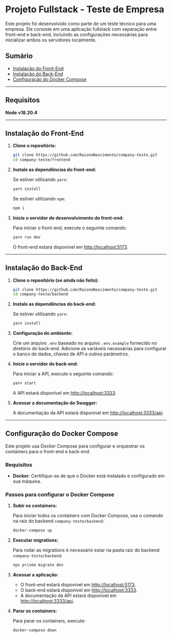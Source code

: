 
# Projeto Fullstack - Teste de Empresa  

Este projeto foi desenvolvido como parte de um teste técnico para uma empresa. Ele consiste em uma aplicação fullstack com separação entre front-end e back-end, incluindo as configurações necessárias para inicializar ambos os servidores localmente.  

## Sumário  

- [Instalação do Front-End](#instalação-do-front-end)  
- [Instalação do Back-End](#instalação-do-back-end)  
- [Configuração do Docker Compose](#configuração-do-docker-compose)  

---
## Requisitos

**Node v18.20.4**

---

## Instalação do Front-End

1. **Clone o repositório:**

   ```bash
   git clone https://github.com/RaioneNascimento/company-teste.git
   cd company-teste/frontend
   ```

2. **Instale as dependências do front-end:**

   Se estiver utilizando `yarn`:

   ```bash
   yarn install
   ```

   Se estiver utilizando `npm`:

   ```bash
   npm i
   ```

3. **Inicie o servidor de desenvolvimento do front-end:**

   Para iniciar o front-end, execute o seguinte comando:

   ```bash
   yarn run dev
   ```

   O front-end estará disponível em [http://localhost:5173](http://localhost:5173).

---

## Instalação do Back-End

1. **Clone o repositório (se ainda não feito):**

   ```bash
   git clone https://github.com/RaioneNascimento/company-teste.git
   cd company-teste/backend
   ```

2. **Instale as dependências do back-end:**

   Se estiver utilizando `yarn`:

   ```bash
   yarn install
   ```

3. **Configuração do ambiente:**

   Crie um arquivo `.env` baseado no arquivo `.env.example` fornecido no diretório do back-end. Adicione as variáveis necessárias para configurar o banco de dados, chaves de API e outros parâmetros.

4. **Inicie o servidor do back-end:**

   Para iniciar a API, execute o seguinte comando:

   ```bash
   yarn start
   ```

   A API estará disponível em [http://localhost:3333](http://localhost:3333).

5. **Acessar a documentação do Swagger:**

   A documentação da API estará disponível em [http://localhost:3333/api](http://localhost:3333/api).

---

## Configuração do Docker Compose

Este projeto usa Docker Compose para configurar e orquestrar os containers para o front-end e back-end.

### Requisitos

- **Docker**: Certifique-se de que o Docker está instalado e configurado em sua máquina.

### Passos para configurar o Docker Compose

1. **Subir os containers:**

   Para iniciar todos os containers com Docker Compose, use o comando na raiz do backend `company-teste/backend`:

   ```bash
   docker-compose up
   ```
2. **Executar migrations:**

   Para rodar as migrations é necessário estar na pasta raiz do backend `company-teste/backend`:
   
   ```bash
   npx prisma migrate dev  
   ```

3. **Acessar a aplicação:**

   - O front-end estará disponível em [http://localhost:5173](http://localhost:5173).
   - O back-end estará disponível em [http://localhost:3333](http://localhost:3333).
   - A documentação da API estará disponível em [http://localhost:3333/api](http://localhost:3333/api).

4. **Parar os containers:**

   Para parar os containers, execute:

   ```bash
   docker-compose down
   ```
